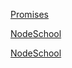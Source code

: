 
[Promises](https://developer.mozilla.org/es/docs/Web/JavaScript/Guide/Usar_promesas)

[NodeSchool](https://nodeschool.io/)

[NodeSchool](https://nodeschool.io/)

